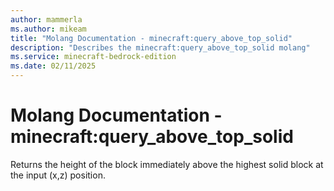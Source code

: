 ```yaml
---
author: mammerla
ms.author: mikeam
title: "Molang Documentation - minecraft:query_above_top_solid"
description: "Describes the minecraft:query_above_top_solid molang"
ms.service: minecraft-bedrock-edition
ms.date: 02/11/2025 
---
```


# Molang Documentation - minecraft:query_above_top_solid

Returns the height of the block immediately above the highest solid block at the input (x,z) position.
